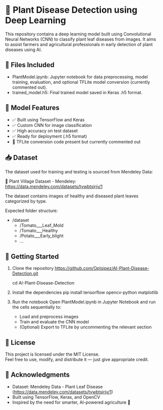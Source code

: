 # 🌿 Plant Disease Detection using Deep Learning

This repository contains a deep learning model built using Convolutional Neural Networks (CNN) to classify plant leaf diseases from images. It aims to assist farmers and agricultural professionals in early detection of plant diseases using AI.

## 📁 Files Included

- PlantModel.ipynb: Jupyter notebook for data preprocessing, model training, evaluation, and optional TFLite model conversion (currently commented out).
- trained_model.h5: Final trained model saved in Keras .h5 format.

## 🧠 Model Features

- ✅ Built using TensorFlow and Keras
- ✅ Custom CNN for image classification
- ✅ High accuracy on test dataset
- ✅ Ready for deployment (.h5 format)
- 🚫 TFLite conversion code present but currently commented out

## 📥 Dataset

The dataset used for training and testing is sourced from Mendeley Data:

🔗 Plant Village Dataset - Mendeley: https://data.mendeley.com/datasets/tywbtsjrjv/1

The dataset contains images of healthy and diseased plant leaves categorized by type.

Expected folder structure:
- /dataset
  - /Tomato___Leaf_Mold
  - /Tomato___Healthy
  - /Potato___Early_blight
  - ...

## 🚀 Getting Started

1. Clone the repository
   https://github.com/Optsipez/AI-Plant-Disease-Detection.git
   
   cd AI-Plant-Disease-Detection

3. Install the dependencies
   pip install tensorflow opencv-python matplotlib

4. Run the notebook
   Open PlantModel.ipynb in Jupyter Notebook and run the cells sequentially to:
   - Load and preprocess images
   - Train and evaluate the CNN model
   - (Optional) Export to TFLite by uncommenting the relevant section

## 📄 License

This project is licensed under the MIT License.  
Feel free to use, modify, and distribute it — just give appropriate credit.

## 🙌 Acknowledgments

- Dataset: Mendeley Data - Plant Leaf Disease (https://data.mendeley.com/datasets/tywbtsjrjv/1)
- Built using TensorFlow, Keras, and OpenCV
- Inspired by the need for smarter, AI-powered agriculture 🌾

